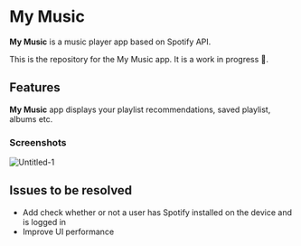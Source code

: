 # My Music 

**My Music** is a music player app based on Spotify API.

This is the repository for the My Music app. It is a work in progress 🚧.

## Features
**My Music** app displays your playlist recommendations, saved playlist, albums etc. 

### Screenshots
![Untitled-1](https://github.com/PolinaPolupan/MyMusic/assets/143635446/9d78f38d-bf37-448f-bd8b-0183ba380858)

## Issues to be resolved
* Add check whether or not a user has Spotify installed on the device and is logged in
* Improve UI performance
